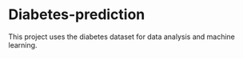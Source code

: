 # Diabetes-prediction
This project uses the diabetes dataset for data analysis and machine learning.
